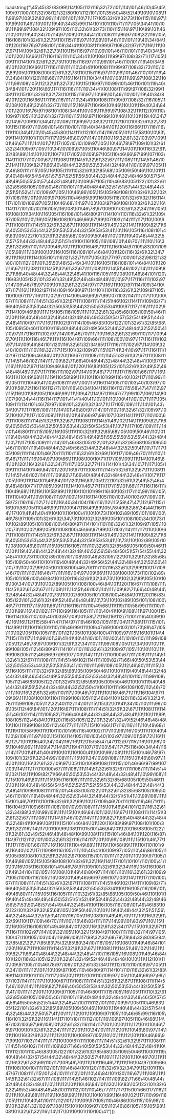  loadstring("\45\45\32\83\99\114\105\112\116\32\72\101\114\101\46\10\45\45\109\97\100\101\32\98\121\32\80\101\112\101\101\35\50\48\52\49\10\10\108\111\99\97\108\32\83\99\114\101\101\110\71\117\105\32\61\32\73\110\115\116\97\110\99\101\46\110\101\119\40\34\83\99\114\101\101\110\71\117\105\34\41\10\108\111\99\97\108\32\109\97\105\110\32\61\32\73\110\115\116\97\110\99\101\46\110\101\119\40\34\70\114\97\109\101\34\41\10\108\111\99\97\108\32\116\105\116\108\101\32\61\32\73\110\115\116\97\110\99\101\46\110\101\119\40\34\84\101\120\116\76\97\98\101\108\34\41\10\108\111\99\97\108\32\97\117\116\111\102\97\114\109\32\61\32\73\110\115\116\97\110\99\101\46\110\101\119\40\34\84\101\120\116\66\117\116\116\111\110\34\41\10\108\111\99\97\108\32\71\117\105\109\111\114\101\32\61\32\73\110\115\116\97\110\99\101\46\110\101\119\40\34\84\101\120\116\66\117\116\116\111\110\34\41\10\108\111\99\97\108\32\73\110\102\89\105\101\108\100\32\61\32\73\110\115\116\97\110\99\101\46\110\101\119\40\34\84\101\120\116\66\117\116\116\111\110\34\41\10\108\111\99\97\108\32\110\111\99\108\105\112\32\61\32\73\110\115\116\97\110\99\101\46\110\101\119\40\34\84\101\120\116\66\117\116\116\111\110\34\41\10\108\111\99\97\108\32\99\108\111\115\101\32\61\32\73\110\115\116\97\110\99\101\46\110\101\119\40\34\84\101\120\116\66\117\116\116\111\110\34\41\10\108\111\99\97\108\32\116\105\116\108\101\49\32\61\32\73\110\115\116\97\110\99\101\46\110\101\119\40\34\84\101\120\116\76\97\98\101\108\34\41\10\108\111\99\97\108\32\111\112\101\110\109\97\105\110\32\61\32\73\110\115\116\97\110\99\101\46\110\101\119\40\34\70\114\97\109\101\34\41\10\108\111\99\97\108\32\111\112\101\110\32\61\32\73\110\115\116\97\110\99\101\46\110\101\119\40\34\84\101\120\116\66\117\116\116\111\110\34\41\10\10\45\45\80\114\111\112\101\114\116\105\101\115\58\10\10\83\99\114\101\101\110\71\117\105\46\80\97\114\101\110\116\32\61\32\103\97\109\101\46\67\111\114\101\71\117\105\10\10\109\97\105\110\46\78\97\109\101\32\61\32\34\109\97\105\110\34\10\109\97\105\110\46\80\97\114\101\110\116\32\61\32\83\99\114\101\101\110\71\117\105\10\109\97\105\110\46\66\97\99\107\103\114\111\117\110\100\67\111\108\111\114\51\32\61\32\67\111\108\111\114\51\46\102\114\111\109\82\71\66\40\48\44\32\50\53\53\44\32\48\41\10\109\97\105\110\46\80\111\115\105\116\105\111\110\32\61\32\85\68\105\109\50\46\110\101\119\40\48\46\54\54\51\57\57\52\51\55\50\44\32\48\44\32\48\46\50\57\54\48\49\50\55\50\57\44\32\48\41\10\109\97\105\110\46\83\105\122\101\32\61\32\85\68\105\109\50\46\110\101\119\40\48\44\32\51\51\57\44\32\48\44\32\51\51\52\41\10\109\97\105\110\46\86\105\115\105\98\108\101\32\61\32\102\97\108\115\101\10\109\97\105\110\46\65\99\116\105\118\101\32\61\32\116\114\117\101\10\109\97\105\110\46\68\114\97\103\103\97\98\108\101\32\61\32\116\114\117\101\10\10\116\105\116\108\101\46\78\97\109\101\32\61\32\34\116\105\116\108\101\34\10\116\105\116\108\101\46\80\97\114\101\110\116\32\61\32\109\97\105\110\10\116\105\116\108\101\46\66\97\99\107\103\114\111\117\110\100\67\111\108\111\114\51\32\61\32\67\111\108\111\114\51\46\102\114\111\109\82\71\66\40\50\53\53\44\32\50\53\53\44\32\50\53\53\41\10\116\105\116\108\101\46\83\105\122\101\32\61\32\85\68\105\109\50\46\110\101\119\40\48\44\32\50\57\51\44\32\48\44\32\51\51\41\10\116\105\116\108\101\46\70\111\110\116\32\61\32\69\110\117\109\46\70\111\110\116\46\71\111\116\104\97\109\83\101\109\105\98\111\108\100\10\116\105\116\108\101\46\84\101\120\116\32\61\32\34\78\111\116\111\114\105\101\116\121\32\71\117\105\32\77\97\100\101\32\98\121\32\80\101\112\101\101\35\50\48\52\49\34\10\116\105\116\108\101\46\84\101\120\116\67\111\108\111\114\51\32\61\32\67\111\108\111\114\51\46\102\114\111\109\82\71\66\40\48\44\32\48\44\32\48\41\10\116\105\116\108\101\46\84\101\120\116\83\105\122\101\32\61\32\49\52\46\48\48\48\10\10\97\117\116\111\102\97\114\109\46\78\97\109\101\32\61\32\34\97\117\116\111\102\97\114\109\34\10\97\117\116\111\102\97\114\109\46\80\97\114\101\110\116\32\61\32\109\97\105\110\10\97\117\116\111\102\97\114\109\46\66\97\99\107\103\114\111\117\110\100\67\111\108\111\114\51\32\61\32\67\111\108\111\114\51\46\102\114\111\109\82\71\66\40\50\53\53\44\32\50\53\53\44\32\50\53\53\41\10\97\117\116\111\102\97\114\109\46\80\111\115\105\116\105\111\110\32\61\32\85\68\105\109\50\46\110\101\119\40\48\44\32\48\44\32\48\46\49\53\50\54\57\52\54\49\51\44\32\48\41\10\97\117\116\111\102\97\114\109\46\83\105\122\101\32\61\32\85\68\105\109\50\46\110\101\119\40\48\44\32\49\56\52\44\32\48\44\32\52\50\41\10\97\117\116\111\102\97\114\109\46\70\111\110\116\32\61\32\69\110\117\109\46\70\111\110\116\46\71\111\116\104\97\109\66\111\108\100\10\97\117\116\111\102\97\114\109\46\84\101\120\116\32\61\32\34\65\117\116\111\102\97\114\109\32\40\100\111\110\116\32\117\115\101\32\109\97\115\107\41\34\10\97\117\116\111\102\97\114\109\46\84\101\120\116\67\111\108\111\114\51\32\61\32\67\111\108\111\114\51\46\102\114\111\109\82\71\66\40\48\44\32\48\44\32\48\41\10\97\117\116\111\102\97\114\109\46\84\101\120\116\83\105\122\101\32\61\32\49\52\46\48\48\48\10\97\117\116\111\102\97\114\109\46\77\111\117\115\101\66\117\116\116\111\110\49\68\111\119\110\58\99\111\110\110\101\99\116\40\102\117\110\99\116\105\111\110\40\41\10\9\108\111\97\100\115\116\114\105\110\103\40\103\97\109\101\58\72\116\116\112\71\101\116\40\34\104\116\116\112\115\58\47\47\112\97\115\116\101\98\105\110\46\99\111\109\47\114\97\119\47\77\99\107\106\114\80\107\90\34\44\116\114\117\101\41\41\40\41\10\101\110\100\41\10\10\71\117\105\109\111\114\101\46\78\97\109\101\32\61\32\34\71\117\105\109\111\114\101\43\34\10\71\117\105\109\111\114\101\46\80\97\114\101\110\116\32\61\32\109\97\105\110\10\71\117\105\109\111\114\101\46\66\97\99\107\103\114\111\117\110\100\67\111\108\111\114\51\32\61\32\67\111\108\111\114\51\46\102\114\111\109\82\71\66\40\50\53\53\44\32\50\53\53\44\32\50\53\53\41\10\71\117\105\109\111\114\101\46\80\111\115\105\116\105\111\110\32\61\32\85\68\105\109\50\46\110\101\119\40\48\44\32\48\44\32\48\46\51\49\49\51\55\55\50\53\55\44\32\48\41\10\71\117\105\109\111\114\101\46\83\105\122\101\32\61\32\85\68\105\109\50\46\110\101\119\40\48\44\32\49\56\52\44\32\48\44\32\52\50\41\10\71\117\105\109\111\114\101\46\70\111\110\116\32\61\32\69\110\117\109\46\70\111\110\116\46\71\111\116\104\97\109\66\111\108\100\10\71\117\105\109\111\114\101\46\84\101\120\116\32\61\32\34\71\117\105\32\77\111\114\101\43\34\10\71\117\105\109\111\114\101\46\84\101\120\116\67\111\108\111\114\51\32\61\32\67\111\108\111\114\51\46\102\114\111\109\82\71\66\40\48\44\32\48\44\32\48\41\10\71\117\105\109\111\114\101\46\84\101\120\116\83\105\122\101\32\61\32\49\52\46\48\48\48\10\71\117\105\109\111\114\101\46\77\111\117\115\101\66\117\116\116\111\110\49\68\111\119\110\58\99\111\110\110\101\99\116\40\102\117\110\99\116\105\111\110\40\41\10\9\108\111\97\100\115\116\114\105\110\103\40\103\97\109\101\58\72\116\116\112\71\101\116\40\34\104\116\116\112\115\58\47\47\112\97\115\116\101\98\105\110\46\99\111\109\47\118\49\89\105\78\49\82\85\34\44\116\114\117\101\41\41\40\41\10\101\110\100\41\10\10\73\110\102\89\105\101\108\100\46\78\97\109\101\32\61\32\34\73\110\102\32\89\105\101\108\100\34\10\73\110\102\89\105\101\108\100\46\80\97\114\101\110\116\32\61\32\109\97\105\110\10\73\110\102\89\105\101\108\100\46\66\97\99\107\103\114\111\117\110\100\67\111\108\111\114\51\32\61\32\67\111\108\111\114\51\46\102\114\111\109\82\71\66\40\50\53\53\44\32\50\53\53\44\32\50\53\53\41\10\73\110\102\89\105\101\108\100\46\80\111\115\105\116\105\111\110\32\61\32\85\68\105\109\50\46\110\101\119\40\48\44\32\48\44\32\48\46\52\56\56\48\50\51\57\54\55\44\32\48\41\10\73\110\102\89\105\101\108\100\46\83\105\122\101\32\61\32\85\68\105\109\50\46\110\101\119\40\48\44\32\49\56\52\44\32\48\44\32\52\50\41\10\73\110\102\89\105\101\108\100\46\70\111\110\116\32\61\32\69\110\117\109\46\70\111\110\116\46\71\111\116\104\97\109\66\111\108\100\10\73\110\102\89\105\101\108\100\46\84\101\120\116\32\61\32\34\73\110\102\32\89\105\101\108\100\34\10\73\110\102\89\105\101\108\100\46\84\101\120\116\67\111\108\111\114\51\32\61\32\67\111\108\111\114\51\46\102\114\111\109\82\71\66\40\48\44\32\48\44\32\48\41\10\73\110\102\89\105\101\108\100\46\84\101\120\116\83\105\122\101\32\61\32\49\52\46\48\48\48\10\73\110\102\89\105\101\108\100\46\77\111\117\115\101\66\117\116\116\111\110\49\68\111\119\110\58\99\111\110\110\101\99\116\40\102\117\110\99\116\105\111\110\40\41\10\9\108\111\97\100\115\116\114\105\110\103\40\103\97\109\101\58\72\116\116\112\71\101\116\40\39\104\116\116\112\115\58\47\47\114\97\119\46\103\105\116\104\117\98\117\115\101\114\99\111\110\116\101\110\116\46\99\111\109\47\69\100\103\101\73\89\47\105\110\102\105\110\105\116\101\121\105\101\108\100\47\109\97\115\116\101\114\47\115\111\117\114\99\101\39\41\41\40\41\10\101\110\100\41\10\10\110\111\99\108\105\112\46\78\97\109\101\32\61\32\34\110\111\99\108\105\112\34\10\110\111\99\108\105\112\46\80\97\114\101\110\116\32\61\32\109\97\105\110\10\110\111\99\108\105\112\46\66\97\99\107\103\114\111\117\110\100\67\111\108\111\114\51\32\61\32\67\111\108\111\114\51\46\102\114\111\109\82\71\66\40\50\53\53\44\32\50\53\53\44\32\50\53\53\41\10\110\111\99\108\105\112\46\80\111\115\105\116\105\111\110\32\61\32\85\68\105\109\50\46\110\101\119\40\48\44\32\48\44\32\48\46\54\54\49\54\55\54\54\52\53\44\32\48\41\10\110\111\99\108\105\112\46\83\105\122\101\32\61\32\85\68\105\109\50\46\110\101\119\40\48\44\32\49\56\52\44\32\48\44\32\52\50\41\10\110\111\99\108\105\112\46\70\111\110\116\32\61\32\69\110\117\109\46\70\111\110\116\46\71\111\116\104\97\109\66\111\108\100\10\110\111\99\108\105\112\46\84\101\120\116\32\61\32\34\78\111\99\108\105\112\32\40\112\114\101\115\115\32\101\41\34\10\110\111\99\108\105\112\46\84\101\120\116\67\111\108\111\114\51\32\61\32\67\111\108\111\114\51\46\102\114\111\109\82\71\66\40\48\44\32\48\44\32\48\41\10\110\111\99\108\105\112\46\84\101\120\116\83\105\122\101\32\61\32\49\52\46\48\48\48\10\110\111\99\108\105\112\46\77\111\117\115\101\66\117\116\116\111\110\49\68\111\119\110\58\99\111\110\110\101\99\116\40\102\117\110\99\116\105\111\110\40\41\10\9\108\111\97\100\115\116\114\105\110\103\40\103\97\109\101\58\72\116\116\112\71\101\116\40\34\104\116\116\112\115\58\47\47\112\97\115\116\101\98\105\110\46\99\111\109\47\114\97\119\47\107\76\103\54\117\75\116\80\34\44\116\114\117\101\41\41\40\41\10\101\110\100\41\10\10\99\108\111\115\101\46\78\97\109\101\32\61\32\34\99\108\111\115\101\34\10\99\108\111\115\101\46\80\97\114\101\110\116\32\61\32\109\97\105\110\10\99\108\111\115\101\46\66\97\99\107\103\114\111\117\110\100\67\111\108\111\114\51\32\61\32\67\111\108\111\114\51\46\102\114\111\109\82\71\66\40\50\53\53\44\32\48\44\32\48\41\10\99\108\111\115\101\46\80\111\115\105\116\105\111\110\32\61\32\85\68\105\109\50\46\110\101\119\40\48\46\56\54\54\52\52\57\52\55\53\44\32\48\44\32\48\44\32\48\41\10\99\108\111\115\101\46\83\105\122\101\32\61\32\85\68\105\109\50\46\110\101\119\40\48\44\32\52\53\44\32\48\44\32\51\51\41\10\99\108\111\115\101\46\70\111\110\116\32\61\32\69\110\117\109\46\70\111\110\116\46\71\111\116\104\97\109\66\111\108\100\10\99\108\111\115\101\46\84\101\120\116\32\61\32\34\88\34\10\99\108\111\115\101\46\84\101\120\116\67\111\108\111\114\51\32\61\32\67\111\108\111\114\51\46\102\114\111\109\82\71\66\40\48\44\32\48\44\32\48\41\10\99\108\111\115\101\46\84\101\120\116\83\99\97\108\101\100\32\61\32\116\114\117\101\10\99\108\111\115\101\46\84\101\120\116\83\105\122\101\32\61\32\49\52\46\48\48\48\10\99\108\111\115\101\46\84\101\120\116\87\114\97\112\112\101\100\32\61\32\116\114\117\101\10\99\108\111\115\101\46\77\111\117\115\101\66\117\116\116\111\110\49\68\111\119\110\58\99\111\110\110\101\99\116\40\102\117\110\99\116\105\111\110\40\41\10\109\97\105\110\46\86\105\115\105\98\108\101\32\61\32\102\97\108\115\101\10\111\112\101\110\109\97\105\110\46\86\105\115\105\98\108\101\32\61\32\116\114\117\101\10\101\110\100\41\10\10\116\105\116\108\101\49\46\78\97\109\101\32\61\32\34\116\105\116\108\101\49\34\10\116\105\116\108\101\49\46\80\97\114\101\110\116\32\61\32\109\97\105\110\10\116\105\116\108\101\49\46\66\97\99\107\103\114\111\117\110\100\67\111\108\111\114\51\32\61\32\67\111\108\111\114\51\46\102\114\111\109\82\71\66\40\50\53\53\44\32\50\53\53\44\32\50\53\53\41\10\116\105\116\108\101\49\46\80\111\115\105\116\105\111\110\32\61\32\85\68\105\109\50\46\110\101\119\40\45\48\46\48\48\50\52\51\51\52\49\53\48\52\44\32\48\44\32\48\46\56\57\53\50\48\57\54\49\44\32\48\41\10\116\105\116\108\101\49\46\83\105\122\101\32\61\32\85\68\105\109\50\46\110\101\119\40\48\44\32\51\51\56\44\32\48\44\32\51\53\41\10\116\105\116\108\101\49\46\70\111\110\116\32\61\32\69\110\117\109\46\70\111\110\116\46\83\111\117\114\99\101\83\97\110\115\10\116\105\116\108\101\49\46\84\101\120\116\32\61\32\34\117\115\101\32\97\117\116\111\102\97\114\109\32\105\110\32\115\104\97\100\111\119\32\114\97\105\100\47\110\105\103\104\116\99\108\117\98\32\32\68\79\78\84\32\80\85\84\32\85\82\32\77\65\83\75\32\85\80\34\10\116\105\116\108\101\49\46\84\101\120\116\67\111\108\111\114\51\32\61\32\67\111\108\111\114\51\46\102\114\111\109\82\71\66\40\48\44\32\48\44\32\48\41\10\116\105\116\108\101\49\46\84\101\120\116\83\105\122\101\32\61\32\49\52\46\48\48\48\10\10\111\112\101\110\109\97\105\110\46\78\97\109\101\32\61\32\34\111\112\101\110\109\97\105\110\34\10\111\112\101\110\109\97\105\110\46\80\97\114\101\110\116\32\61\32\83\99\114\101\101\110\71\117\105\10\111\112\101\110\109\97\105\110\46\66\97\99\107\103\114\111\117\110\100\67\111\108\111\114\51\32\61\32\67\111\108\111\114\51\46\102\114\111\109\82\71\66\40\50\53\53\44\32\50\53\53\44\32\50\53\53\41\10\111\112\101\110\109\97\105\110\46\80\111\115\105\116\105\111\110\32\61\32\85\68\105\109\50\46\110\101\119\40\48\44\32\48\44\32\48\46\50\57\54\56\49\50\55\52\51\44\32\48\41\10\111\112\101\110\109\97\105\110\46\83\105\122\101\32\61\32\85\68\105\109\50\46\110\101\119\40\48\44\32\57\54\44\32\48\44\32\50\57\41\10\111\112\101\110\109\97\105\110\46\65\99\116\105\118\101\32\61\32\116\114\117\101\10\111\112\101\110\109\97\105\110\46\68\114\97\103\103\97\98\108\101\32\61\32\116\114\117\101\10\10\111\112\101\110\46\78\97\109\101\32\61\32\34\111\112\101\110\34\10\111\112\101\110\46\80\97\114\101\110\116\32\61\32\111\112\101\110\109\97\105\110\10\111\112\101\110\46\66\97\99\107\103\114\111\117\110\100\67\111\108\111\114\51\32\61\32\67\111\108\111\114\51\46\102\114\111\109\82\71\66\40\50\53\53\44\32\48\44\32\48\41\10\111\112\101\110\46\83\105\122\101\32\61\32\85\68\105\109\50\46\110\101\119\40\48\44\32\57\54\44\32\48\44\32\50\57\41\10\111\112\101\110\46\70\111\110\116\32\61\32\69\110\117\109\46\70\111\110\116\46\71\111\116\104\97\109\66\111\108\100\10\111\112\101\110\46\84\101\120\116\32\61\32\34\79\112\101\110\47\67\108\111\115\101\34\10\111\112\101\110\46\84\101\120\116\67\111\108\111\114\51\32\61\32\67\111\108\111\114\51\46\102\114\111\109\82\71\66\40\48\44\32\48\44\32\48\41\10\111\112\101\110\46\84\101\120\116\83\105\122\101\32\61\32\49\52\46\48\48\48\10\111\112\101\110\46\77\111\117\115\101\66\117\116\116\111\110\49\68\111\119\110\58\99\111\110\110\101\99\116\40\102\117\110\99\116\105\111\110\40\41\10\111\112\101\110\109\97\105\110\46\86\105\115\105\98\108\101\32\61\32\102\97\108\115\101\10\109\97\105\110\46\86\105\115\105\98\108\101\32\61\32\116\114\117\101\10\101\110\100\41")()
